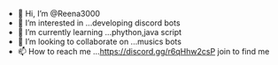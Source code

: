 - 👋 Hi, I’m @Reena3000
- 👀 I’m interested in ...developing discord bots
- 🌱 I’m currently learning ...phython,java script
- 💞️ I’m looking to collaborate on ...musics bots
- 📫 How to reach me ...https://discord.gg/r6qHhw2csP join to find me

<!---
Reena3000/Reena3000 is a ✨ special ✨ repository because its `README.md` (this file) appears on your GitHub profile.
You can click the Preview link to take a look at your changes.
--->